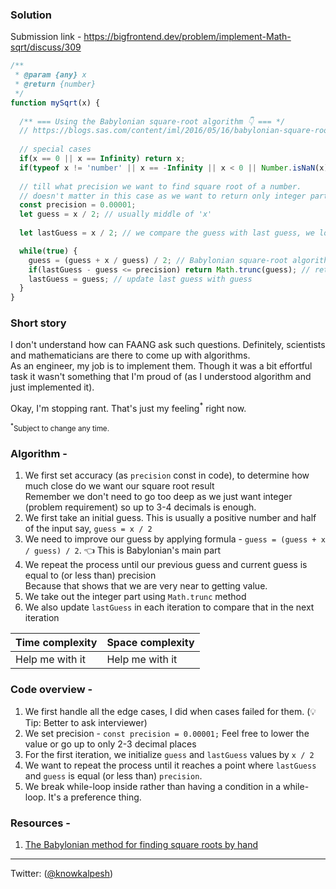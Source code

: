 ### Solution

Submission link - https://bigfrontend.dev/problem/implement-Math-sqrt/discuss/309



```js
/**
 * @param {any} x
 * @return {number}
 */
function mySqrt(x) {
  
  /** === Using the Babylonian square-root algorithm 👇 === */
  // https://blogs.sas.com/content/iml/2016/05/16/babylonian-square-roots.html
  
  // special cases
  if(x == 0 || x == Infinity) return x;
  if(typeof x != 'number' || x == -Infinity || x < 0 || Number.isNaN(x) ) return NaN;
  
  // till what precision we want to find square root of a number.
  // doesn't matter in this case as we want to return only integer part.
  const precision = 0.00001;
  let guess = x / 2; // usually middle of 'x'
  
  let lastGuess = x / 2; // we compare the guess with last guess, we loop till we their difference crosses 'precision'

  while(true) {
    guess = (guess + x / guess) / 2; // Babylonian square-root algorithm
    if(lastGuess - guess <= precision) return Math.trunc(guess); // return only integer part
    lastGuess = guess; // update last guess with guess
  }
}
```

### Short story
I don't understand how can FAANG ask such questions. Definitely, scientists and mathematicians are there to come up with algorithms. <br />
As an engineer, my job is to implement them. Though it was a bit effortful task it wasn't something that I'm proud of (as I understood algorithm and just implemented it).

Okay, I'm stopping rant. That's just my feeling<sup>*</sup> right now. 

  <small><sup>*</sup>Subject to change any time.</small>

### Algorithm - 

1. We first set accuracy (as `precision` const in code), to determine how much close do we want our square root result <br/>
Remember we don't need to go too deep as we just want integer (problem requirement) so up to 3-4 decimals is enough.
1. We first take an initial guess. This is usually a positive number and half of the input say, `guess = x / 2`
1. We need to improve our guess by applying formula - `guess = (guess + x / guess) / 2`. 👈 This is Babylonian's main part
1. We repeat the process until our previous guess and current guess is equal to (or less than) precision <br/>
Because that shows that we are very near to getting value.
1. We take out the integer part using `Math.trunc` method
1. We also update `lastGuess` in each iteration to compare that in the next iteration

| Time complexity | Space complexity |
|-----------------|------------------|
| Help me with it            | Help me with it             |

### Code overview - 
1. We first handle all the edge cases, I did when cases failed for them. (💡 Tip: Better to ask interviewer)
1. We set precision - `const precision = 0.00001;` Feel free to lower the value or go up to only 2-3 decimal places
1. For the first iteration, we initialize `guess` and `lastGuess` values by `x / 2`
1. We want to repeat the process until it reaches a point where `lastGuess` and `guess` is equal (or less than) `precision`.
1. We break while-loop inside rather than having a condition in a while-loop. It's a preference thing.

### Resources - 
1. [The Babylonian method for finding square roots by hand](https://blogs.sas.com/content/iml/2016/05/16/babylonian-square-roots.html)

---

Twitter: ([@knowkalpesh](https://twitter.com/knowkalpesh))
